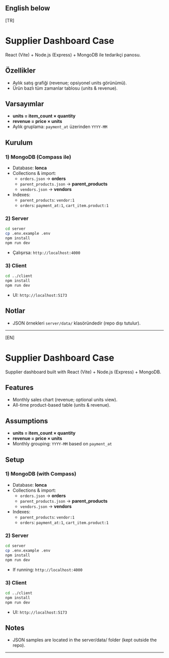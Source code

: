 English below
---
[TR]
# Supplier Dashboard Case

React (Vite) + Node.js (Express) + MongoDB ile tedarikçi panosu.

## Özellikler
- Aylık satış grafiği (revenue; opsiyonel units görünümü).
- Ürün bazlı tüm zamanlar tablosu (units & revenue).


## Varsayımlar
- **units = item_count × quantity**
- **revenue = price × units**
- Aylık gruplama: `payment_at` üzerinden `YYYY-MM`

## Kurulum

### 1) MongoDB (Compass ile)
- Database: **lonca**
- Collections & import:
  - `orders.json` → **orders**
  - `parent_products.json` → **parent_products**
  - `vendors.json` → **vendors**
- Indexes:
  - `parent_products`: `vendor:1`
  - `orders`: `payment_at:1`, `cart_item.product:1`

### 2) Server

```bash
cd server
cp .env.example .env
npm install
npm run dev
```


* Çalışırsa: `http://localhost:4000`

### **3\) Client**
```bash
cd ../client  
npm install  
npm run dev
```

* UI: `http://localhost:5173`

## **Notlar**

* JSON örnekleri `server/data/` klasöründedir (repo dışı tutulur).

---

[EN]

# Supplier Dashboard Case

Supplier dashboard built with React (Vite) + Node.js (Express) + MongoDB.

## Features
- Monthly sales chart (revenue; optional units view).
- All-time product-based table (units & revenue).

## Assumptions
- **units = item_count × quantity**
- **revenue = price × units**
- Monthly grouping: `YYYY-MM` based on `payment_at`

## Setup

### 1) MongoDB (with Compass)
- Database: **lonca**
- Collections & import:
  - `orders.json` → **orders**
  - `parent_products.json` → **parent_products**
  - `vendors.json` → **vendors**
- Indexes:
  - `parent_products`: `vendor:1`
  - `orders`: `payment_at:1`, `cart_item.product:1`

### 2) Server
```bash
cd server
cp .env.example .env
npm install
npm run dev
```


* If running: `http://localhost:4000`

### **3\) Client**
```bash
cd ../client  
npm install  
npm run dev
```

* UI: `http://localhost:5173`

## **Notes**

* JSON samples are located in the server/data/ folder (kept outside the repo).

---
